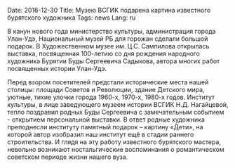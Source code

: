 Date: 2016-12-30
Title: Музею ВСГИК подарена картина известного бурятского художника
Tags: news
Lang: ru

 В канун нового года  министерство культуры, администрация города Улан-Удэ, Национальный музей РБ для горожан сделали  большой подарок. В Художественном музее им. Ц.С. Сампилова открылась  выставка, посвященная 100-летию со дня рождения народного художника Бурятии Буды Сергеевича Садыкова, автора многих работ посвященных истории Улан-Удэ.  

Перед взором посетителей предстали исторические места нашей столицы:  площади Советов и Революции, здание Детского мира, уютные, тихие  улочки города 1960-х, 1970-х, 1980-х годов. Институт культуры,  в лице заведующего музеем истории ВСГИК  Н.Д. Нагайцевой, тепло поздравил родных Буды Сергеевича с замечательным событием - открытием персональной выставки. В ответ родные художника преподнесли институту памятный подарок – картину «Дети», на которой автор изобразил  наш институт ещё в стадии раннего строительства. И глядя на эту работу известного бурятского мастера, невольно возникают ностальгические воспоминания о романтическом советском периоде жизни нашего вуза. 